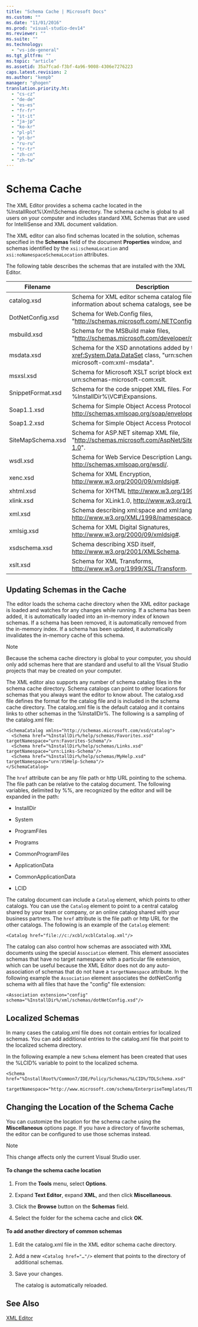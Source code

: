 ```yaml
---
title: "Schema Cache | Microsoft Docs"
ms.custom: ""
ms.date: "11/01/2016"
ms.prod: "visual-studio-dev14"
ms.reviewer: ""
ms.suite: ""
ms.technology: 
  - "vs-ide-general"
ms.tgt_pltfrm: ""
ms.topic: "article"
ms.assetid: 35a7fcad-f3bf-4a96-9008-4306e7276223
caps.latest.revision: 2
ms.author: "kempb"
manager: "ghogen"
translation.priority.ht: 
  - "cs-cz"
  - "de-de"
  - "es-es"
  - "fr-fr"
  - "it-it"
  - "ja-jp"
  - "ko-kr"
  - "pl-pl"
  - "pt-br"
  - "ru-ru"
  - "tr-tr"
  - "zh-cn"
  - "zh-tw"
---
```

# Schema Cache
The XML Editor provides a schema cache located in the %InstallRoot%\Xml\Schemas directory. The schema cache is global to all users on your computer and includes standard XML Schemas that are used for IntelliSense and XML document validation.  
  
 The XML editor can also find schemas located in the solution, schemas specified in the **Schemas** field of the document **Properties** window, and schemas identified by the `xsi:schemaLocation` and `xsi:noNamespaceSchemaLocation` attributes.  
  
 The following table describes the schemas that are installed with the XML Editor.  
  
|Filename|Description|  
|--------------|-----------------|  
|catalog.xsd|Schema for XML editor schema catalog files. For information about schema catalogs, see below.|  
|DotNetConfig.xsd|Schema for Web.Config files, "http://schemas.microsoft.com/.NETConfiguration/v2.0".|  
|msbuild.xsd|Schema for the MSBuild make files, "http://schemas.microsoft.com/developer/msbuild/2003".|  
|msdata.xsd|Schema for the XSD annotations added by the <xref:System.Data.DataSet> class, "urn:schemas-microsoft-com:xml-msdata".|  
|msxsl.xsd|Schema for Microsoft XSLT script block extensions, urn:schemas-microsoft-com:xslt.|  
|SnippetFormat.xsd|Schema for the code snippet XML files. For examples, see %InstallDir%\VC#\Expansions.|  
|Soap1.1.xsd|Schema for Simple Object Access Protocol (SOAP) 1.1, http://schemas.xmlsoap.org/soap/envelope/.|  
|Soap1.2.xsd|Schema for Simple Object Access Protocol 1.2.|  
|SiteMapSchema.xsd|Schema for ASP.NET sitemap XML file, "http://schemas.microsoft.com/AspNet/SiteMap-File-1.0".|  
|wsdl.xsd|Schema for Web Service Description Language, http://schemas.xmlsoap.org/wsdl/.|  
|xenc.xsd|Schema for XML Encryption, http://www.w3.org/2000/09/xmldsig#.|  
|xhtml.xsd|Schema for XHTML http://www.w3.org/1999/xhtml.|  
|xlink.xsd|Schema for XLink1.0, http://www.w3.org/1999/xlink.|  
|xml.xsd|Schema describing xml:space and xml:lang attributes, http://www.w3.org/XML/1998/namespace.|  
|xmlsig.xsd|Schema for XML Digital Signatures, http://www.w3.org/2000/09/xmldsig#.|  
|xsdschema.xsd|Schema describing XSD itself, http://www.w3.org/2001/XMLSchema.|  
|xslt.xsd|Schema for XML Transforms, http://www.w3.org/1999/XSL/Transform.|  
  
## Updating Schemas in the Cache  
 The editor loads the schema cache directory when the XML editor package is loaded and watches for any changes while running. If a schema has been added, it is automatically loaded into an in-memory index of known schemas. If a schema has been removed, it is automatically removed from the in-memory index. If a schema has been updated, it automatically invalidates the in-memory cache of this schema.  
  
> [!NOTE]
>  Because the schema cache directory is global to your computer, you should only add schemas here that are standard and useful to all the Visual Studio projects that may be created on your computer.  
  
 The XML editor also supports any number of schema catalog files in the schema cache directory. Schema catalogs can point to other locations for schemas that you always want the editor to know about. The catalog.xsd file defines the format for the catalog file and is included in the schema cache directory. The catalog.xml file is the default catalog and it contains links to other schemas in the %InstallDir%. The following is a sampling of the catalog.xml file:  
  
```  
<SchemaCatalog xmlns="http://schemas.microsoft.com/xsd/catalog">  
  <Schema href="%InstallDir%/help/schemas/Favorites.xsd" targetNamespace="urn:Favorites-Schema"/>  
  <Schema href="%InstallDir%/help/schemas/Links.xsd" targetNamespace="urn:Links-Schema"/>  
  <Schema href="%InstallDir%/help/schemas/MyHelp.xsd" targetNamespace="urn:VSHelp-Schema"/>  
</SchemaCatalog>  
```  
  
 The `href` attribute can be any file path or http URL pointing to the schema. The file path can be relative to the catalog document. The following variables, delimited by %%, are recognized by the editor and will be expanded in the path:  
  
-   InstallDir  
  
-   System  
  
-   ProgramFiles  
  
-   Programs  
  
-   CommonProgramFiles  
  
-   ApplicationData  
  
-   CommonApplicationData  
  
-   LCID  
  
 The catalog document can include a `Catalog` element, which points to other catalogs. You can use the `Catalog` element to point to a central catalog shared by your team or company, or an online catalog shared with your business partners. The `href` attribute is the file path or http URL for the other catalogs. The following is an example of the `Catalog` element:  
  
```  
<Catalog href="file://c:/xcbl/xcblCatalog.xml"/>  
```  
  
 The catalog can also control how schemas are associated with XML documents using the special `Association` element. This element associates schemas that have no target namespace with a particular file extension, which can be useful because the XML Editor does not do any auto-association of schemas that do not have a `targetNamespace` attribute. In the following example the `Association` element associates the dotNetConfig schema with all files that have the "config" file extension:  
  
```  
<Association extension="config" schema="%InstallDir%/xml/schemas/dotNetConfig.xsd"/>  
```  
  
## Localized Schemas  
 In many cases the catalog.xml file does not contain entries for localized schemas. You can add additional entries to the catalog.xml file that point to the localized schema directory.  
  
 In the following example a new `Schema` element has been created that uses the %LCID% variable to point to the localized schema.  
  
```  
<Schema href="%InstallRoot%/Common7/IDE/Policy/Schemas/%LCID%/TDLSchema.xsd"  
  targetNamespace="http://www.microsoft.com/schema/EnterpriseTemplates/TDLSchema"/>  
```  
  
## Changing the Location of the Schema Cache  
 You can customize the location for the schema cache using the **Miscellaneous** options page. If you have a directory of favorite schemas, the editor can be configured to use those schemas instead.  
  
> [!NOTE]
>  This change affects only the current Visual Studio user.  
  
#### To change the schema cache location  
  
1.  From the **Tools** menu, select **Options**.  
  
2.  Expand **Text Editor**, expand **XML**, and then click **Miscellaneous**.  
  
3.  Click the **Browse** button on the **Schemas** field.  
  
4.  Select the folder for the schema cache and click **OK**.  
  
#### To add another directory of common schemas  
  
1.  Edit the catalog.xml file in the XML editor schema cache directory.  
  
2.  Add a new `<Catalog href="…"/>` element that points to the directory of additional schemas.  
  
3.  Save your changes.  
  
     The catalog is automatically reloaded.  
  
## See Also  
 [XML Editor](../xml-tools/xml-editor.md)